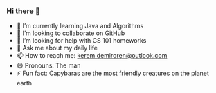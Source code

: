 ### Hi there 👋

- 🌱 I’m currently learning Java and Algorithms
- 👯 I’m looking to collaborate on GitHub
- 🤔 I’m looking for help with CS 101 homeworks
- 💬 Ask me about my daily life
- 📫 How to reach me: kerem.demiroren@outlook.com
- 😄 Pronouns: The man
- ⚡ Fun fact: Capybaras are the most friendly creatures on the planet earth
